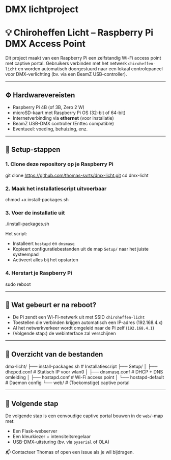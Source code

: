 # DMX lichtproject
# 💡 Chiroheffen Licht – Raspberry Pi DMX Access Point

Dit project maakt van een Raspberry Pi een zelfstandig Wi-Fi access point met captive portal. Gebruikers verbinden met het netwerk `chiroheffen-licht` en worden automatisch doorgestuurd naar een lokaal controlepaneel voor DMX-verlichting (bv. via een BeamZ USB-controller).

---

## ⚙️ Hardwarevereisten

- Raspberry Pi 4B (of 3B, Zero 2 W)
- microSD-kaart met Raspberry Pi OS (32-bit of 64-bit)
- Internetverbinding via **ethernet** (voor installatie)
- BeamZ USB-DMX controller (Enttec compatible)
- Eventueel: voeding, behuizing, enz.

---

## 🧩 Setup-stappen

### 1. Clone deze repository op je Raspberry Pi

git clone https://github.com/thomas-svrts/dmx-licht.git
cd dmx-licht

### 2. Maak het installatiescript uitvoerbaar

chmod +x install-packages.sh


### 3. Voer de installatie uit

./install-packages.sh


Het script:
- Installeert `hostapd` en `dnsmasq`
- Kopieert configuratiebestanden uit de map `Setup/` naar het juiste systeempad
- Activeert alles bij het opstarten

### 4. Herstart je Raspberry Pi

sudo reboot

---

## 📶 Wat gebeurt er na reboot?

- De Pi zendt een Wi-Fi-netwerk uit met SSID `chiroheffen-licht`
- Toestellen die verbinden krijgen automatisch een IP-adres (192.168.4.x)
- Al het netwerkverkeer wordt omgeleid naar de Pi zelf (`192.168.4.1`)
- (Volgende stap:) de webinterface zal verschijnen

---

## 📁 Overzicht van de bestanden

dmx-licht/
├── install-packages.sh # Installatiescript
├── Setup/
│ ├── dhcpcd.conf # Statisch IP voor wlan0
│ ├── dnsmasq.conf # DHCP + DNS omleiding
│ ├── hostapd.conf # Wi-Fi access point
│ └── hostapd-default # Daemon config
└── web/ # (Toekomstige) captive portal

---

## 🚧 Volgende stap

De volgende stap is een eenvoudige captive portal bouwen in de `web/`-map met:
- Een Flask-webserver
- Een kleurkiezer + intensiteitsregelaar
- USB-DMX-uitsturing (bv. via `pyserial` of OLA)

📬 Contacteer Thomas of open een issue als je wil bijdragen.
